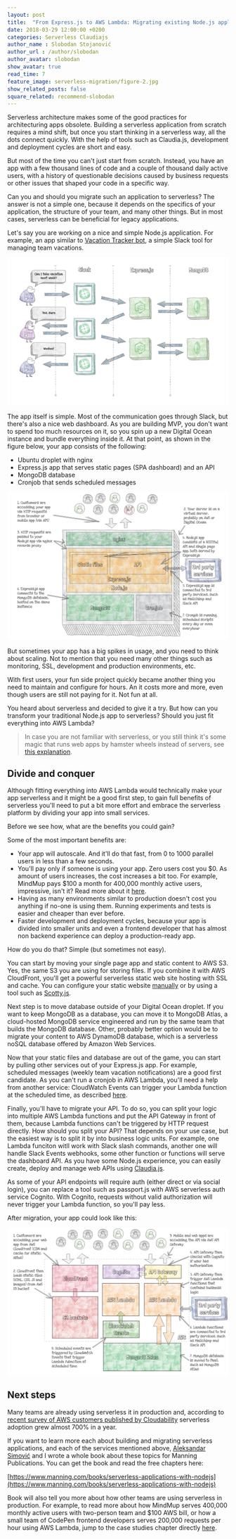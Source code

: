 ```yaml
---
layout: post
title:  "From Express.js to AWS Lambda: Migrating existing Node.js applications to serverless"
date: 2018-03-29 12:00:00 +0200
categories: Serverless Claudiajs
author_name : Slobodan Stojanović
author_url : /author/slobodan
author_avatar: slobodan
show_avatar: true
read_time: 7
feature_image: serverless-migration/figure-2.jpg
show_related_posts: false
square_related: recommend-slobodan
---
```


Serverless architecture makes some of the good practices for architecturing apps obsolete. Building a serverless application from scratch requires a mind shift, but once you start thinking in a serverless way, all the dots connect quickly. With the help of tools such as Claudia.js, development and deployment cycles are short and easy.

But most of the time you can't just start from scratch. Instead, you have an app with a few thousand lines of code and a couple of thousand daily active users, with a history of questionable decisions caused by business requests or other issues that shaped your code in a specific way.

Can you and should you migrate such an application to serverless? The answer is not a simple one, because it depends on the specifics of your application, the structure of your team, and many other things. But in most cases, serverless can be beneficial for legacy applications.

Let's say you are working on a nice and simple Node.js application. For example, an app similar to [Vacation Tracker bot](http://vacationtrackerbot.com), a simple Slack tool for managing team vacations.

![Vacation tracker flow](/img/serverless-migration/figure-0.jpg)

The app itself is simple. Most of the communication goes through Slack, but there's also a nice web dashboard. As you are building MVP, you don't want to spend too much resources on it, so you spin up a new Digital Ocean instance and bundle everything inside it. At that point, as shown in the figure below, your app consists of the following:

- Ubuntu droplet with nginx
- Express.js app that serves static pages (SPA dashboard) and an API
- MongoDB database
- Cronjob that sends scheduled messages

![Simple Express.js and MongoDB app](/img/serverless-migration/figure-1.jpg)

But sometimes your app has a big spikes in usage, and you need to think about scaling. Not to mention that you need many other things such as monitoring, SSL, development and production environments, etc.

With first users, your fun side project quickly became another thing you need to maintain and configure for hours. An it costs more and more, even though users are still not paying for it. Not fun at all.

You heard about serverless and decided to give it a try. But how can you transform your traditional Node.js app to serverless? Should you just fit everything into AWS Lambda?

> In case you are not familiar with serverless, or you still think it's some magic that runs web apps by hamster wheels instead of servers, see [this explanation](https://livebook.manning.com/#!/book/serverless-applications-with-nodejs/chapter-1).

## Divide and conquer

Although fitting everything into AWS Lambda would technically make your app serverless and it might be a good first step, to gain full benefits of serverless you'll need to put a bit more effort and embrace the serverless platform by dividing your app into small services.

Before we see how, what are the benefits you could gain?

Some of the most important benefits are:

- Your app will autoscale. And it'll do that fast, from 0 to 1000 parallel users in less than a few seconds.
- You'll pay only if someone is using your app. Zero users cost you $0. As amount of users increases,  the cost increases a bit too. For example, MindMup pays $100 a month for 400,000 monthly active users, impressive, isn't it? Read more about it [here](https://livebook.manning.com/#!/book/serverless-applications-with-nodejs/chapter-15). 
- Having as many environments similar to production doesn't cost you anything if no-one is using them. Running experiments and tests is easier and cheaper than ever before.
- Faster development and deployment cycles, because your app is divided into smaller units and even a frontend developer that has almost non backend experience can deploy a production-ready app.

How do you do that? Simple (but sometimes not easy).

You can start by moving your single page app and static content to AWS S3. Yes, the same S3 you are using for storing files. If you combine it with AWS CloudFront, you'll get a powerful serverless static web site hosting with SSL and cache. You can configure your static website [manually](https://www.josephecombs.com/2018/03/05/how-to-make-an-AWS-S3-static-website-with-ssl) or by using a tool such as [Scotty.js](https://github.com/stojanovic/scottyjs).

Next step is to move database outside of your Digital Ocean droplet. If you want to keep MongoDB as a database, you can move it to MongoDB Atlas, a cloud-hosted MongoDB service engineered and run by the same team that builds the MongoDB database. Other, probably better option would be to migrate your content to AWS DynamoDB database, which is a serverless noSQL database offered by Amazon Web Services.

Now that your static files and database are out of the game, you can start by pulling other services out of your Express.js app. For example, scheduled messages (weekly team vacation notifications) are a good first candidate. As you can't run a cronjob in AWS Lambda, you'll need a help from another service: CloudWatch Events can trigger your Lambda function at the scheduled time, as described [here](https://medium.freecodecamp.org/scheduling-slack-messages-using-aws-lambda-e56a8eb22818).

Finally, you'll have to migrate your API. To do so, you can split your logic into multiple AWS Lambda functions and put the API Gateway in front of them, because Lambda functions can't be triggered by HTTP request directly. How should you split your API? That depends on your use case, but the easiest way is to split it by into business logic units. For example, one Lambda funciton witll work with Slack slash commands, another one will handle Slack Events webhooks, some other function or functions will serve the dashboard API. As you have some Node.js experience, you can easily create, deploy and manage web APIs using [Claudia.js](https://claudiajs.com).

As some of your API endpoints will require auth (either direct or via social login), you can replace a tool such as passport.js with AWS serverless auth service Cognito. With Cognito, requests without valid authorization will never trigger your Lambda function, so you'll pay less.

After migration, your app could look like this:

![Serverless app](/img/serverless-migration/figure-2.jpg)

## Next steps

Many teams are already using serverless it in production and, according to  [recent survey of AWS customers published by Cloudability](http://www.zdnet.com/article/serverless-computing-containers-see-triple-digit-quarterly-growth-among-cloud-users/) serverless adoption grew almost 700% in a year.

If you want to learn more each about building and migrating serverless applications, and each of the services mentioned above, [Aleksandar Simović](https://twitter.com/simalexan) and I wrote a whole book about these topics for Manning Publications. You can get the book and read the free chapters here:

[https://www.manning.com/books/serverless-applications-with-nodejs](https://www.manning.com/books/serverless-applications-with-nodejs)

Book will also tell you more about how other teams are using serverless in production. For example, to read more about how MindMup serves 400,000 monthly active users with two-person team and $100 AWS bill, or how a small team of CodePen frontend developers serves 200,000 requests per hour using AWS Lambda, jump to the case studies chapter directly [here](https://livebook.manning.com/#!/book/serverless-applications-with-nodejs/chapter-15).